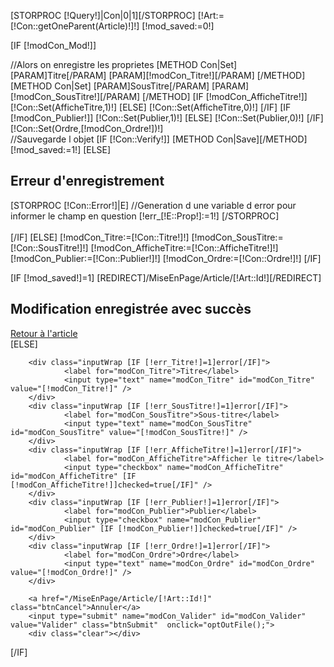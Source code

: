 [STORPROC [!Query!]|Con|0|1][/STORPROC]
[!Art:=[!Con::getOneParent(Article)!]!]
[!mod_saved:=0!]

[IF [!modCon_Mod!]]
        <div class="debug">
                //Alors on enregistre les proprietes
                [METHOD Con|Set]
                        [PARAM]Titre[/PARAM]
                        [PARAM][!modCon_Titre!][/PARAM]
                [/METHOD]
                [METHOD Con|Set]
                        [PARAM]SousTitre[/PARAM]
                        [PARAM][!modCon_SousTitre!][/PARAM]
                [/METHOD]
                [IF [!modCon_AfficheTitre!]]
                        [!Con::Set(AfficheTitre,1)!]
                [ELSE]
                        [!Con::Set(AfficheTitre,0)!]
                [/IF]
                [IF [!modCon_Publier!]]
                        [!Con::Set(Publier,1)!]
                [ELSE]
                        [!Con::Set(Publier,0)!]
                [/IF]
                [!Con::Set(Ordre,[!modCon_Ordre!])!]
        </div>
	//Sauvegarde l objet
	[IF [!Con::Verify!]]
		[METHOD Con|Save][/METHOD]
                [!mod_saved:=1!]
	[ELSE]
		<div class="error">
                        <h2>Erreur d'enregistrement</h2>
                        [STORPROC [!Con::Error!]|E]
                                //Generation d une variable d error pour informer le champ en question
                                [!err_[!E::Prop!]:=1!]
                        [/STORPROC]
		</div>		
	[/IF]
[ELSE]
        [!modCon_Titre:=[!Con::Titre!]!]
        [!modCon_SousTitre:=[!Con::SousTitre!]!]
        [!modCon_AfficheTitre:=[!Con::AfficheTitre!]!]
        [!modCon_Publier:=[!Con::Publier!]!]
        [!modCon_Ordre:=[!Con::Ordre!]!]
[/IF]

[IF [!mod_saved!]=1]
        [REDIRECT]/MiseEnPage/Article/[!Art::Id!][/REDIRECT]
        <div class="succes">
                <h2>Modification enregistrée avec succès</h2>
                <a href="/MiseEnPage/Article/[!Art::Id!]">Retour à l'article</a>
        </div>
[ELSE]
        <input type="hidden" name="modCon_Mod" id="modCon_Mod" value="1" />
        
        <div class="inputWrap [IF [!err_Titre!]=1]error[/IF]">
                <label for="modCon_Titre">Titre</label>
                <input type="text" name="modCon_Titre" id="modCon_Titre" value="[!modCon_Titre!]" />
        </div>
        <div class="inputWrap [IF [!err_SousTitre!]=1]error[/IF]">
                <label for="modCon_SousTitre">Sous-titre</label>
                <input type="text" name="modCon_SousTitre" id="modCon_SousTitre" value="[!modCon_SousTitre!]" />
        </div>
        <div class="inputWrap [IF [!err_AfficheTitre!]=1]error[/IF]">
                <label for="modCon_AfficheTitre">Afficher le titre</label>
                <input type="checkbox" name="modCon_AfficheTitre" id="modCon_AfficheTitre" [IF [!modCon_AfficheTitre!]]checked=true[/IF]" />
        </div>
        <div class="inputWrap [IF [!err_Publier!]=1]error[/IF]">
                <label for="modCon_Publier">Publier</label>
                <input type="checkbox" name="modCon_Publier" id="modCon_Publier" [IF [!modCon_Publier!]]checked=true[/IF]" />
        </div>
        <div class="inputWrap [IF [!err_Ordre!]=1]error[/IF]">
                <label for="modCon_Ordre">Ordre</label>
                <input type="text" name="modCon_Ordre" id="modCon_Ordre" value="[!modCon_Ordre!]" />
        </div>
        
        <a href="/MiseEnPage/Article/[!Art::Id!]" class="btnCancel">Annuler</a>
        <input type="submit" name="modCon_Valider" id="modCon_Valider" value="Valider" class="btnSubmit"  onclick="optOutFile();">
        <div class="clear"></div>
[/IF]